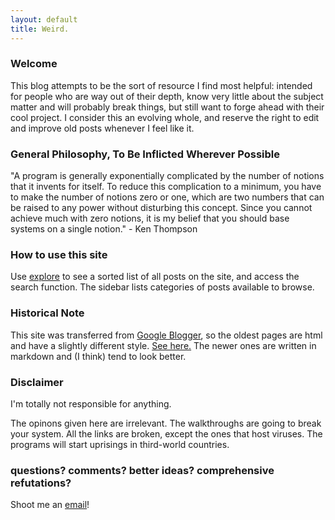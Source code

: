 ```yaml
---
layout: default
title: Weird.
---
```


### Welcome

This blog attempts to be the sort of resource I find most helpful: intended for people who are way out of their depth, know very little about the subject matter and will probably break things, but still want to forge ahead with their cool project.  I consider this an evolving whole, and reserve the right to edit and improve old posts whenever I feel like it.

### General Philosophy, To Be Inflicted Wherever Possible

"A program is generally exponentially complicated by the number of notions that it invents for itself. To reduce this complication to a minimum, you have to make the number of notions zero or one, which are two numbers that can be raised to any power without disturbing this concept. Since you cannot achieve much with zero notions, it is my belief that you should base systems on a single notion." - Ken Thompson

### How to use this site

Use [explore](https://umhau.github.io/explore/) to see a sorted list of all posts on the site, and access the search function.  The sidebar lists categories of posts available to browse.

### Historical Note

This site was transferred from [Google Blogger](https://nixingaround.blogspot.com/2017/10/final-post-here.html), so the oldest pages are html and have a slightly different style.  [See here.](/new-blog-location)  The newer ones are written in markdown and (I think) tend to look better.  

### Disclaimer

I'm totally not responsible for anything.

The opinons given here are irrelevant.  The walkthroughs are going to break your system.  All the links are broken, except the ones that host viruses. The programs will start uprisings in third-world countries.

### questions? comments? better ideas? comprehensive refutations? 

Shoot me an [email](mailto:um.hau@outlook.com)! 
